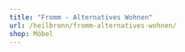 ```yaml
---
title: "Fromm - Alternatives Wohnen"
url: /heilbronn/fromm-alternatives-wohnen/
shop: Möbel
---
```

